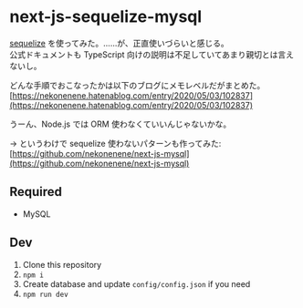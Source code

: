 # next-js-sequelize-mysql

[sequelize](https://sequelize.org) を使ってみた。……が、正直使いづらいと感じる。  
公式ドキュメントも TypeScript 向けの説明は不足していてあまり親切とは言えないし。

どんな手順でおこなったかは以下のブログにメモレベルだがまとめた。  
[https://nekonenene.hatenablog.com/entry/2020/05/03/102837](https://nekonenene.hatenablog.com/entry/2020/05/03/102837)

うーん、Node.js では ORM 使わなくていいんじゃないかな。

→ というわけで sequelize 使わないパターンも作ってみた: [https://github.com/nekonenene/next-js-mysql](https://github.com/nekonenene/next-js-mysql)


## Required

* MySQL


## Dev

1. Clone this repository
2. `npm i`
3. Create database and update `config/config.json` if you need
4. `npm run dev`
